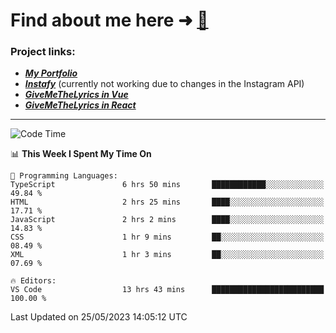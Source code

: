 # Find about me here ➜ [🧑](https://pauabella.dev)

### Project links:
- ***[My Portfolio](https://pauabella.dev)***
- ***[Instafy](https://instafy.me)*** (currently not working due to changes in the Instagram API)
- ***[GiveMeTheLyrics in Vue](https://lyrics.pauabella.dev)***
- ***[GiveMeTheLyrics in React](https://pauabella.dev/GiveMeTheLyrics)***

---
<!--START_SECTION:waka-->
![Code Time](http://img.shields.io/badge/Code%20Time-2%2C170%20hrs%2053%20mins-blue)

📊 **This Week I Spent My Time On** 

```text
💬 Programming Languages: 
TypeScript               6 hrs 50 mins       ████████████░░░░░░░░░░░░░   49.84 % 
HTML                     2 hrs 25 mins       ████░░░░░░░░░░░░░░░░░░░░░   17.71 % 
JavaScript               2 hrs 2 mins        ████░░░░░░░░░░░░░░░░░░░░░   14.83 % 
CSS                      1 hr 9 mins         ██░░░░░░░░░░░░░░░░░░░░░░░   08.49 % 
XML                      1 hr 3 mins         ██░░░░░░░░░░░░░░░░░░░░░░░   07.69 % 

🔥 Editors: 
VS Code                  13 hrs 43 mins      █████████████████████████   100.00 % 
```


 Last Updated on 25/05/2023 14:05:12 UTC
<!--END_SECTION:waka-->
